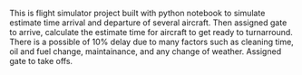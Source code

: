 This is flight simulator project built with python notebook to simulate estimate time arrival and departure of several aircraft. 
Then assigned gate to arrive, calculate the estimate time for aircraft to get ready to turnarround. 
There is a possible of 10% delay due to many factors such as cleaning time, oil and fuel change, maintainance, and any change of weather.
Assigned gate to take offs.
